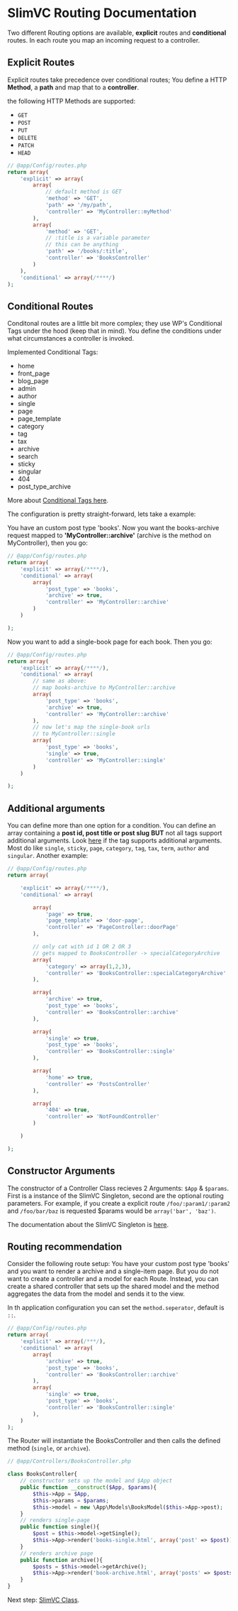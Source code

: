 # SlimVC Routing Documentation

Two different Routing options are available, **explicit** routes and **conditional** routes.
In each route you map an incoming request to a controller.

## Explicit Routes

Explicit routes take precedence over conditional routes; You define a HTTP **Method**, a **path** and map that to a **controller**.

the following HTTP Methods are supported:
- `GET`
- `POST`
- `PUT`
- `DELETE`
- `PATCH`
- `HEAD`

```PHP
// @app/Config/routes.php
return array(
	'explicit' => array(
		array(
			// default method is GET
			'method' => 'GET',
			'path' => '/my/path',
			'controller' => 'MyController::myMethod'
		),
		array(
			'method' => 'GET',
			// :title is a variable parameter
			// this can be anything
			'path' => '/books/:title',
			'controller' => 'BooksController'
		)
	),
	'conditional' => array(/****/)
);

```

## Conditional Routes

Conditonal routes are a little bit more complex; they use WP's Conditional Tags under the hood (keep that in mind). You define the conditions under what circumstances a controller is invoked.

Implemented Conditional Tags:

- home
- front_page
- blog_page
- admin
- author
- single
- page
- page_template
- category
- tag
- tax
- archive
- search
- sticky
- singular
- 404
- post_type_archive

More about [Conditional Tags here](http://codex.wordpress.org/Conditional_Tags).

The configuration is pretty straight-forward, lets take a example:

You have an custom post type 'books'.
Now you want the books-archive request mapped to **'MyController::archive'** (archive is the method on MyController), then you go:

```PHP
// @app/Config/routes.php
return array(
	'explicit' => array(/****/),
	'conditional' => array(
		array(
			'post_type' => 'books',
			'archive' => true,
			'controller' => 'MyController::archive'
		)
	)

);
```

Now you want to add a single-book page for each book. Then you go:

```PHP
// @app/Config/routes.php
return array(
	'explicit' => array(/****/),
	'conditional' => array(
		// same as above: 
		// map books-archive to MyController::archive
		array(
			'post_type' => 'books',
			'archive' => true,
			'controller' => 'MyController::archive'
		),
		// now let's map the single-book urls
		// to MyController::single
		array(
			'post_type' => 'books',
			'single' => true,
			'controller' => 'MyController::single'
		)
	)

);
```

## Additional arguments

You can define more than one option for a condition. You can define an array containing a **post id, post title or post slug** **BUT** not all tags support additional arguments. Look [here](http://codex.wordpress.org/Conditional_Tags#toc) if the tag supports additional arguments. Most do like `single`, `sticky`, `page`, `category`, `tag`, `tax`, `term`, `author` and `singular`. 
Another example: 

```PHP
// @app/Config/routes.php
return array(

	'explicit' => array(/****/),
	'conditional' => array(

		array(
			'page' => true,
			'page_template' => 'door-page',
			'controller' => 'PageController::doorPage'
		),

		// only cat with id 1 OR 2 OR 3
		// gets mapped to BooksController -> specialCategoryArchive
		array(
			'category' => array(1,2,3),
			'controller' => 'BooksController::specialCategoryArchive'
		),

		array(
			'archive' => true,
			'post_type' => 'books',
			'controller' => 'BooksController::archive'
		),

		array(
			'single' => true,
			'post_type' => 'books',
			'controller' => 'BooksController::single'
		),

		array(
			'home' => true,
			'controller' => 'PostsController'
		),

		array(
			'404' => true,
			'controller' => 'NotFoundController'
		)

	)

);
```

## Constructor Arguments

The constructor of a Controller Class recieves 2 Arguments: `$App` & `$params`.
First is a instance of the SlimVC Singleton, second are the optional routing parameters. For example, if you create a explicit route `/foo/:param1/:param2` and `/foo/bar/baz` is requested $params would be `array('bar', 'baz')`.

The documentation about the SlimVC Singleton is [here](https://github.com/moolen/SlimVC-documentation/tree/master/slimvc.md).

## Routing recommendation

Consider the following route setup:
You have your custom post type 'books' and you want to render a archive and a single-item page. But you do not want to create a controller and a model for each Route. 
Instead, you can create a shared controller that sets up the shared model and the method aggregates the data from the model and sends it to the view.

In th application configuration you can set the `method.seperator`, default is `::`.

```PHP
// @app/Config/routes.php
return array(
	'explicit' => array(/***/),
	'conditional' => array(
		array(
			'archive' => true,
			'post_type' => 'books',
			'controller' => 'BooksController::archive'
		),
		array(
			'single' => true,
			'post_type' => 'books',
			'controller' => 'BooksController::single'
		),
	)
);
```

The Router will instantiate the BooksController and then calls the defined method (`single`, or `archive`).

```PHP
// @app/Controllers/BooksController.php

class BooksController{
	// constructor sets up the model and $App object
	public function __construct($App, $params){
		$this->App = $App,
		$this->params = $params;
		$this->model = new \App\Models\BooksModel($this->App->post);
	}
	// renders single-page
	public function single(){
		$post = $this->model->getSingle();
		$this->App->render('books-single.html', array('post' => $post));
	}
	// renders archive page
	public function archive(){
		$posts = $this->model->getArchive();
		$this->App->render('book-archive.html', array('posts' => $posts));
	}
}

```

Next step: [SlimVC Class](https://github.com/moolen/SlimVC-documentation/tree/master/slimvc.md).

